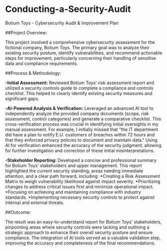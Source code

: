 # Conducting-a-Security-Audit
Botium Toys - Cybersecurity Audit & Improvement Plan

##Project Overview:

This project involved a comprehensive cybersecurity assessment for the fictional company, Botium Toys. The primary goal was to analyze their existing security posture, identify vulnerabilities, and recommend actionable steps for improvement, particularly concerning their handling of sensitive data and compliance requirements.

##Process & Methodology:

**-Initial Assessment:** Reviewed Botium Toys' risk assessment report and utilized a security controls guide to complete a compliance and controls checklist. This helped to clearly identify existing security measures and significant gaps.

**-AI-Powered Analysis & Verification:** Leveraged an advanced AI tool to independently analyze the provided company documents (scope, risk assessment, control categories) and generate a comparative checklist.
This cross-verification process was crucial in identifying initial oversights in my manual assessment. For example, I initially missed that "the IT department did have a plan to notify E.U. customers of breaches within 72 hours  and that they enforced privacy policies to document and maintain data." Using AI for verification enhanced the accuracy of the security judgment, allowing for further investigation and correction of these initial misinterpretations.

**-Stakeholder Reporting:** Developed a concise and professional summary for Botium Toys' stakeholders and upper management. This report highlighted the current security standing, areas needing immediate attention, and a clear path forward, including:
  *Creating a Risk Assessment Matrix to weigh vulnerability likelihood against impact severity.
  *Prioritizing changes to address critical issues first and minimize operational impact.
  *Focusing on achieving and maintaining compliance with industry standards.
  *Implementing necessary security controls to protect against internal and external threats.

##Outcome:

The result was an easy-to-understand report for Botium Toys' stakeholders, pinpointing areas where security controls were lacking and outlining a strategic approach to enhance their overall security posture and ensure compliance. The integration of AI tools served as a valuable validation step, improving the accuracy and completeness of the final recommendations.
